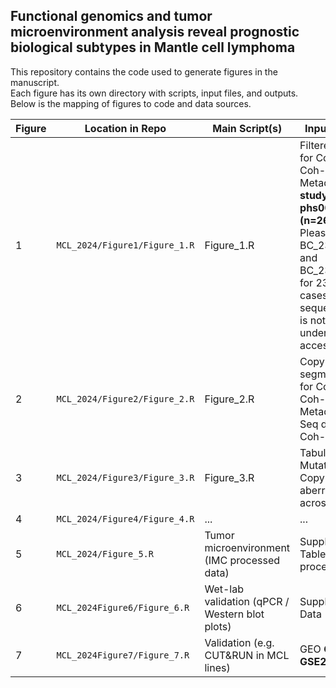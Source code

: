 ## Functional genomics and tumor microenvironment analysis reveal prognostic biological subtypes in Mantle cell lymphoma

This repository contains the code used to generate figures in the manuscript.  
Each figure has its own directory with scripts, input files, and outputs.  
Below is the mapping of figures to code and data sources.

| Figure | Location in Repo | Main Script(s) | Input Data Type | Output Data Type |
|--------|-----------------|----------------|------------|--------|
| 1 | `MCL_2024/Figure1/Figure_1.R` | Figure_1.R | Filtered Maf files for Coh-1 and Coh-2, Clinical Metadata, **dbGap study accession: phs003849.v1.p1 (n=267)**, **Note:** Please use BC_23_cases.txt and BC_23_clinical.tsv for 23 external cases as sequencing data is not deposited under this accession| Fig_1a.pdf, Fig_1b.pdf, Fig_1c.pdf
| 2 | `MCL_2024/Figure2/Figure_2.R` | Figure_2.R | Copy number segmentation files for Coh-1 and Coh-2, Clinical Metadata, RNA-Seq data (n=47) Coh-1 | Fig_2a.pdf, Fig_2b.pdf, Fig_2c.pdf, Fig_2d.pdf, Fig_2e.pdf, Fig_2f.pdf, Fig_2g.pdf|
| 3 | `MCL_2024/Figure3/Figure_3.R` | Figure_3.R | Tabulated Mutation and Copy numner aberrations across 152 cases | ... |
| 4 | `MCL_2024/Figure4/Figure_4.R` | ... | ... | ... |
| 5 | `MCL_2024/Figure_5.R` | Tumor microenvironment (IMC processed data) | Supplementary Tables / processed IMC | `Figure5/output/Figure5.pdf` |
| 6 | `MCL_2024Figure6/Figure_6.R` | Wet-lab validation (qPCR / Western blot plots) | Supplementary Data | `Figure6/output/Figure6.pdf` |
| 7 | `MCL_2024Figure7/Figure_7.R` | Validation (e.g. CUT&RUN in MCL lines) | GEO **GSE271594**, **GSE271503** | `Figure7/output/Figure7.pdf` |
